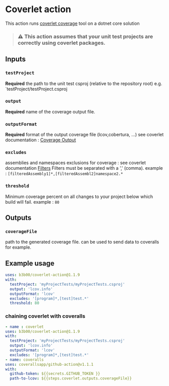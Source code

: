 # Coverlet action

This action runs [coverlet coverage](https://github.com/coverlet-coverage/coverlet) tool on a dotnet core solution

>### ⚠️ This action assumes that your unit test projects are correctly using coverlet packages.

## Inputs

### `testProject`

**Required** the path to the unit test csproj (relative to the repository root) e.g. `testProject/testProject.csproj

### `output` 

**Required** name of the coverage output file.

### `outputFormat`

**Required** format of the output coverage file (lcov,cobertura, ...) see coverlet documentation : [Coverage Output](https://github.com/coverlet-coverage/coverlet/blob/master/Documentation/GlobalTool.md#coverage-output)

### `excludes`

assemblies and namespaces exclusions for coverage : see coverlet documentation [Filters](https://github.com/coverlet-coverage/coverlet/blob/master/Documentation/GlobalTool.md#filters)
Filters must be separated with a ',' (comma).
example : ```[filteredAssembly1]*,[filteredAssembl2]namespace2.*```

### `threshold`

Minimum coverage percent on all changes to your project below which build will fail.
example : ```80```


## Outputs

### `coverageFile`
path to the generated coverage file. can be used to send data to coveralls for example.


## Example usage
```yaml
uses: b3b00/coverlet-action@1.1.9
with:
  testProject: 'myProjectTests/myProjectTests.csproj'
  output: 'lcov.info'
  outputFormat: 'lcov'
  excludes: '[program]*,[test]test.*'
  threshold: 80
```

### chaining coverlet with coveralls 


```yaml
- name : coverlet
uses: b3b00/coverlet-action@1.1.9
with:
  testProject: 'myProjectTests/myProjectTests.csproj'
  output: 'lcov.info'
  outputFormat: 'lcov'
  excludes: '[program]*,[test]test.*'
- name: coveralls      
uses: coverallsapp/github-action@v1.1.1
with:
  github-token: ${{secrets.GITHUB_TOKEN }} 
  path-to-lcov: ${{steps.coverlet.outputs.coverageFile}} 
```
